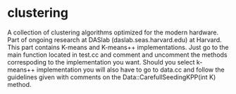 # clustering
A collection of clustering algorithms optimized for the modern hardware. Part of ongoing research at DASlab (daslab.seas.harvard.edu) at Harvard.
This part contains K-means and K-means++ implementations.
Just go to the main function located in test.cc and comment and uncomment the methods correspoding to the implementation you want.
Should you select k-means++ implementation you will also have to go to data.cc and follow the guidelines given with comments on the Data::CarefullSeedingKPP(int K) method.
